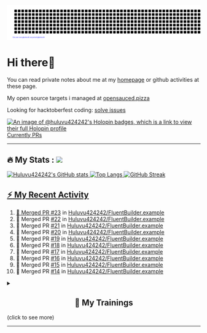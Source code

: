 ![gitartwork](gitartwork.svg)
# Hi there👋

You can read private notes about me at my [homepage](https://huluvu424242.github.io/home/) or github activities at these page.

My open source targets i managed at <a target="_blank" href="https://opensauced.pizza/">opensauced.pizza</a>

Looking for hacktoberfest coding: <a target="_blank" href="https://github.com/search?q=label:hacktoberfest+state:open+type:issue">solve issues</a>

[![An image of @huluvu424242's Holopin badges, which is a link to view their full Holopin profile](https://holopin.me/huluvu424242)](https://holopin.io/@huluvu424242)
<a target="_blank" href="https://hacktoberfestchecker.jenko.me/user/Huluvu424242">Currently PRs</a>

---

## :fire: My Stats : <a href="https://github.com/Huluvu424242"><img src="https://img.shields.io/github/followers/Huluvu424242?label=follow&style=social" />
  
<!--p align="center"-->
<img alt="Huluvu424242's GitHub stats" src="https://github-readme-stats.vercel.app/api?username=Huluvu424242&show_icons=true&theme=vision-friendly-dark" width="33%" />
<img alt="Top Langs" src="https://github-readme-stats.vercel.app/api/top-langs/?username=Huluvu424242&layout=compact&theme=vision-friendly-dark" width="30%" />
<img alt="GitHub Streak" src="http://github-readme-streak-stats.herokuapp.com?user=Huluvu424242&theme=vision-friendly-dark&date_format=j%20M%5B%20Y%5D" width="33%" />
<!--/p-->
  
<!--script 
    type="module" 
    src='https://unpkg.com/@huluvu424242/honey-chucknorris-jokes@0.0.1/dist/honey-chucknorris-jokes/honey-chucknorris-jokes.js'>
</script>
<honey-chucknorris-jokes /-->

## :zap: My Recent Activity

<!--START_SECTION:activity-->
1. 🎉 Merged PR [#23](https://github.com/Huluvu424242/FluentBuilder.example/pull/23) in [Huluvu424242/FluentBuilder.example](https://github.com/Huluvu424242/FluentBuilder.example)
2. 🎉 Merged PR [#22](https://github.com/Huluvu424242/FluentBuilder.example/pull/22) in [Huluvu424242/FluentBuilder.example](https://github.com/Huluvu424242/FluentBuilder.example)
3. 🎉 Merged PR [#21](https://github.com/Huluvu424242/FluentBuilder.example/pull/21) in [Huluvu424242/FluentBuilder.example](https://github.com/Huluvu424242/FluentBuilder.example)
4. 🎉 Merged PR [#20](https://github.com/Huluvu424242/FluentBuilder.example/pull/20) in [Huluvu424242/FluentBuilder.example](https://github.com/Huluvu424242/FluentBuilder.example)
5. 🎉 Merged PR [#19](https://github.com/Huluvu424242/FluentBuilder.example/pull/19) in [Huluvu424242/FluentBuilder.example](https://github.com/Huluvu424242/FluentBuilder.example)
6. 🎉 Merged PR [#18](https://github.com/Huluvu424242/FluentBuilder.example/pull/18) in [Huluvu424242/FluentBuilder.example](https://github.com/Huluvu424242/FluentBuilder.example)
7. 🎉 Merged PR [#17](https://github.com/Huluvu424242/FluentBuilder.example/pull/17) in [Huluvu424242/FluentBuilder.example](https://github.com/Huluvu424242/FluentBuilder.example)
8. 🎉 Merged PR [#16](https://github.com/Huluvu424242/FluentBuilder.example/pull/16) in [Huluvu424242/FluentBuilder.example](https://github.com/Huluvu424242/FluentBuilder.example)
9. 🎉 Merged PR [#15](https://github.com/Huluvu424242/FluentBuilder.example/pull/15) in [Huluvu424242/FluentBuilder.example](https://github.com/Huluvu424242/FluentBuilder.example)
10. 🎉 Merged PR [#14](https://github.com/Huluvu424242/FluentBuilder.example/pull/14) in [Huluvu424242/FluentBuilder.example](https://github.com/Huluvu424242/FluentBuilder.example)
<!--END_SECTION:activity-->
  
  
<details>   
  <summary> <h2 align="center">🌱 My Trainings</h2> (click to see more)</summary>
  
  <a  target="_blank" href="https://www.flickr.com/photos/huluvu424242/albums/72157628149627159" title="Zertifikate"><img src="https://live.staticflickr.com/7007/6401185011_d67d8dd4e4_c.jpg" width="100%" height="10%" alt="Zertifikate"></a>
  
</details>


--- 



<!--
**Huluvu424242/huluvu424242** is a ✨ _special_ ✨ repository because its `README.md` (this file) appears on your GitHub profile.

Here are some ideas to get you started:

- 🔭 I’m currently working on ...
- 🌱 I’m currently learning ...
- 👯 I’m looking to collaborate on ...
- 🤔 I’m looking for help with ...
- 💬 Ask me about ...
- 📫 How to reach me: ...
- 😄 Pronouns: ...
- ⚡ Fun fact: ...
-->

